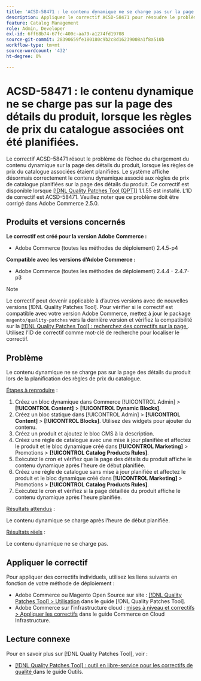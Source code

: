 ```yaml
---
title: 'ACSD-58471 : le contenu dynamique ne se charge pas sur la page des détails du produit, lorsque les règles de prix du catalogue associées ont été planifiées.'
description: Appliquez le correctif ACSD-58471 pour résoudre le problème Adobe Commerce en raison duquel le contenu dynamique ne se charge pas sur la page des détails du produit, lorsque les règles de prix du catalogue associées ont été planifiées.
feature: Catalog Management
role: Admin, Developer
exl-id: 6ff68b74-67fc-400c-aa79-a1274fd19708
source-git-commit: 28390659fe180180c9b2c8d16239008a1f8a510b
workflow-type: tm+mt
source-wordcount: '432'
ht-degree: 0%

---
```


# ACSD-58471 : le contenu dynamique ne se charge pas sur la page des détails du produit, lorsque les règles de prix du catalogue associées ont été planifiées.

Le correctif ACSD-58471 résout le problème de l’échec du chargement du contenu dynamique sur la page des détails du produit, lorsque les règles de prix du catalogue associées étaient planifiées. Le système affiche désormais correctement le contenu dynamique associé aux règles de prix de catalogue planifiées sur la page des détails du produit. Ce correctif est disponible lorsque [[!DNL Quality Patches Tool (QPT)]](/help/tools/quality-patches-tool/quality-patches-tool-to-self-serve-quality-patches.md) 1.1.55 est installé. L’ID de correctif est ACSD-58471. Veuillez noter que ce problème doit être corrigé dans Adobe Commerce 2.5.0.

## Produits et versions concernés

**Le correctif est créé pour la version Adobe Commerce :**
* Adobe Commerce (toutes les méthodes de déploiement) 2.4.5-p4

**Compatible avec les versions d’Adobe Commerce :**
* Adobe Commerce (toutes les méthodes de déploiement) 2.4.4 - 2.4.7-p3

>[!NOTE]
>
>Le correctif peut devenir applicable à d’autres versions avec de nouvelles versions [!DNL Quality Patches Tool]. Pour vérifier si le correctif est compatible avec votre version Adobe Commerce, mettez à jour le package `magento/quality-patches` vers la dernière version et vérifiez la compatibilité sur la [[!DNL Quality Patches Tool] : recherchez des correctifs sur la page ](https://experienceleague.adobe.com/tools/commerce-quality-patches/index.html). Utilisez l’ID de correctif comme mot-clé de recherche pour localiser le correctif.

## Problème

Le contenu dynamique ne se charge pas sur la page des détails du produit lors de la planification des règles de prix du catalogue.

<u>Étapes à reproduire</u> :

1. Créez un bloc dynamique dans Commerce [!UICONTROL Admin] > **[!UICONTROL Content]** > **[!UICONTROL Dynamic Blocks]**.
1. Créez un bloc statique dans [!UICONTROL Admin] > **[!UICONTROL Content]** > **[!UICONTROL Blocks]**. Utilisez des widgets pour ajouter du contenu.
1. Créez un produit et ajoutez le bloc CMS à la description.
1. Créez une règle de catalogue avec une mise à jour planifiée et affectez le produit et le bloc dynamique créé dans **[!UICONTROL Marketing]** > Promotions > **[!UICONTROL Catalog Products Rules]**.
1. Exécutez le cron et vérifiez que la page des détails du produit affiche le contenu dynamique après l’heure de début planifiée.
1. Créez une règle de catalogue sans mise à jour planifiée et affectez le produit et le bloc dynamique créé dans **[!UICONTROL Marketing]** > Promotions > **[!UICONTROL Catalog Products Rules]**.
1. Exécutez le cron et vérifiez si la page détaillée du produit affiche le contenu dynamique après l’heure planifiée.


<u>Résultats attendus</u> :

Le contenu dynamique se charge après l’heure de début planifiée.

<u>Résultats réels</u> :

Le contenu dynamique ne se charge pas.

## Appliquer le correctif

Pour appliquer des correctifs individuels, utilisez les liens suivants en fonction de votre méthode de déploiement :

* Adobe Commerce ou Magento Open Source sur site : [[!DNL Quality Patches Tool] > Utilisation](/help/tools/quality-patches-tool/usage.md) dans le guide [!DNL Quality Patches Tool].
* Adobe Commerce sur l’infrastructure cloud : [mises à niveau et correctifs > Appliquer les correctifs](https://experienceleague.adobe.com/docs/commerce-cloud-service/user-guide/develop/upgrade/apply-patches.html) dans le guide Commerce on Cloud Infrastructure.


## Lecture connexe

Pour en savoir plus sur [!DNL Quality Patches Tool], voir :

* [[!DNL Quality Patches Tool] : outil en libre-service pour les correctifs de qualité ](/help/tools/quality-patches-tool/quality-patches-tool-to-self-serve-quality-patches.md) dans le guide Outils.
